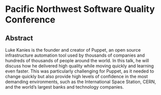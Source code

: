 # Pacific Northwest Software Quality Conference
## Abstract
Luke Kanies is the founder and creator of Puppet, an open source infrastructure automation tool used by thousands of companies and hundreds of thousands of people around the world. In this talk, he will discuss how he delivered high quality while moving quickly and learning even faster. This was particularly challenging for Puppet, as it needed to change quickly but also provide high levels of confidence in the most demanding environments, such as the International Space Station, CERN, and the world’s largest banks and technology companies.
